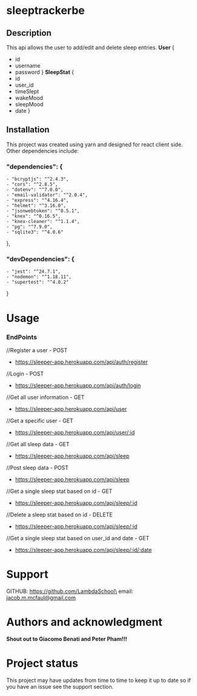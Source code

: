 # **sleeptrackerbe**

## Description
This api allows the user to add/edit and delete sleep entries.
**User**
{
- id
- username
- password
}
**SleepStat**
{ 
- id  
- user_id
- timeSlept
- wakeMood
- sleepMood
- date
}

## Installation
This project was created using yarn and designed for react client side. Other dependencies include:
### "dependencies": {
    - "bcryptjs": "^2.4.3",
    - "cors": "^2.8.5",
    - "dotenv": "^7.0.0",
    - "email-validator": "^2.0.4",
    - "express": "^4.16.4",
    - "helmet": "^3.16.0",
    - "jsonwebtoken": "^8.5.1",
    - "knex": "^0.16.5",
    - "knex-cleaner": "^1.1.4",
    - "pg": "^7.9.0",
    - "sqlite3": "^4.0.6"
  },
### "devDependencies": {
    - "jest": "^24.7.1",
    - "nodemon": "^1.18.11",
    - "supertest": "^4.0.2"
  }

# Usage
### EndPoints
//Register a user - POST
- https://sleeper-app.herokuapp.com/api/auth/register    

//Login - POST
- https://sleeper-app.herokuapp.com/api/auth/login        

//Get all user information - GET
- https://sleeper-app.herokuapp.com/api/user              

//Get a specific user - GET
- https://sleeper-app.herokuapp.com/api/user/:id          

//Get all sleep data - GET
- https://sleeper-app.herokuapp.com/api/sleep             

//Post sleep data - POST
- https://sleeper-app.herokuapp.com/api/sleep             

//Get a single sleep stat based on id - GET
- https://sleeper-app.herokuapp.com/api/sleep/:id         

//Delete a sleep stat based on id - DELETE
- https://sleeper-app.herokuapp.com/api/sleep/:id         

//Get a single sleep stat based on user_id and date - GET
- https://sleeper-app.herokuapp.com/api/sleep/:id/:date   

# Support
GITHUB: https://github.com/LambdaSchool\
email: jacob.m.mcfaul@gmail.com

# Authors and acknowledgment
**Shout out to Giacomo Benati and Peter Pham!!!**

# Project status
This project may have updates from time to time to keep it up to date so if you have an issue see the support section.